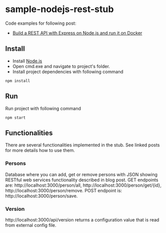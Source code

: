 # sample-nodejs-rest-stub #

Code examples for following post:

* <a href="https://automationrhapsody.com/build-rest-api-express-node-js-run-docker/">Build a REST API with Express on Node.js and run it on Docker</a>

## Install ##
* Install <a href="https://nodejs.org/en/download/" target="_blank">Node.js</a>
* Open cmd.exe and navigate to project's folder.
* Install project dependencies with following command

`npm install`

## Run ##
Run project with following command

`npm start`

## Functionalities ##

There are several functionalities implemented in the stub. See linked posts for more details how to use them.

### Persons ###

Database where you can add, get or remove persons with JSON showing RESTful web services functionality described in blog post. GET endpoints are: http://localhost:3000/person/all, http://localhost:3000/person/get/{id}, http://localhost:3000/person/remove. POST endpoint is: http://localhost:3000/person/save.

### Version ###

http://localhost:3000/api/version returns a configuration value that is read from external config file.
